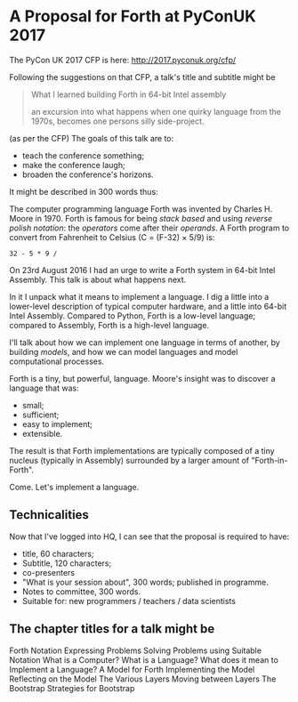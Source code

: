 # A Proposal for Forth at PyConUK 2017

The PyCon UK 2017 CFP is here: http://2017.pyconuk.org/cfp/

Following the suggestions on that CFP,
a talk's title and subtitle might be

> What I learned building Forth in 64-bit Intel assembly
> 
> an excursion into what happens when
> one quirky language from the 1970s,
> becomes one persons silly side-project.

(as per the CFP) The goals of this talk are to:
- teach the conference something;
- make the conference laugh;
- broaden the conference's horizons.

It might be described in 300 words thus:

The computer programming language Forth
was invented by Charles H. Moore
in 1970.
Forth is famous for being _stack based_ and using
_reverse polish notation_:
the _operators_ come after their _operands_.
A Forth program to convert
from Fahrenheit to Celsius (C = (F-32) × 5/9) is:

`32 - 5 * 9 /`

On 23rd August 2016 I had an urge
to write a Forth system
in 64-bit Intel Assembly.
This talk is about what happens next.

In it I unpack what it means to implement a language.
I dig a little into a lower-level description
of typical computer hardware,
and a little into 64-bit Intel Assembly.
Compared to Python,
Forth is a low-level language;
compared to Assembly,
Forth is a high-level language.

I'll talk about how we can implement
one language in terms of another,
by building _models_,
and how we can model languages
and model computational processes.

Forth is a tiny, but powerful, language.
Moore's insight was to discover a language that was:
- small;
- sufficient;
- easy to implement;
- extensible.

The result is that Forth implementations are
typically composed of a tiny nucleus (typically in Assembly)
surrounded by a larger amount of "Forth-in-Forth".

Come. Let's implement a language.


## Technicalities

Now that I've logged into HQ,
I can see that the proposal is required to have:
- title, 60 characters;
- Subtitle, 120 characters;
- co-presenters
- "What is your session about", 300 words; published in programme.
- Notes to committee, 300 words.
- Suitable for: new programmers / teachers / data scientists


## The chapter titles for a talk might be

Forth
Notation
Expressing Problems
Solving Problems using Suitable Notation
What is a Computer?
What is a Language?
What does it mean to Implement a Language?
A Model for Forth
Implementing the Model
Reflecting on the Model
The Various Layers
Moving between Layers
The Bootstrap
Strategies for Bootstrap
